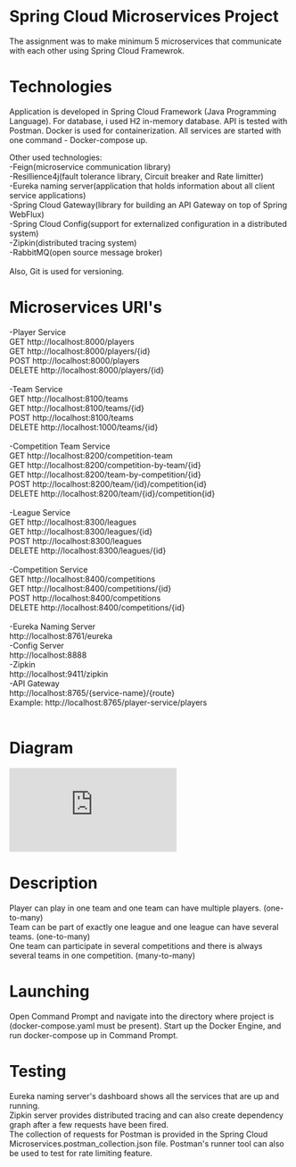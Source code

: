 # Spring Cloud Microservices Project
The assignment was to make minimum 5 microservices that communicate with each other using Spring Cloud Framewrok.

# Technologies
Application is developed in Spring Cloud Framework (Java Programming Language). For database, i used H2 in-memory database. API is tested with Postman. Docker is used for containerization. All services are started with one command - Docker-compose up.

Other used technologies: <br /> 
-Feign(microservice communication library) <br /> 
-Resillience4j(fault tolerance library, Circuit breaker and Rate limitter) <br /> 
-Eureka naming server(application that holds information about all client service applications) <br /> 
-Spring Cloud Gateway(library for building an API Gateway on top of Spring WebFlux) <br /> 
-Spring Cloud Config(support for externalized configuration in a distributed system) <br /> 
-Zipkin(distributed tracing system) <br /> 
-RabbitMQ(open source message broker) <br /> 
 <br /> 
Also, Git is used for versioning. <br /> 

# Microservices URI's
-Player Service <br /> 
GET http://localhost:8000/players <br /> 
GET http://localhost:8000/players/{id} <br /> 
POST http://localhost:8000/players <br /> 
DELETE http://localhost:8000/players/{id} <br /> 
 <br /> 
-Team Service  <br /> 
GET http://localhost:8100/teams <br /> 
GET http://localhost:8100/teams/{id} <br /> 
POST http://localhost:8100/teams <br /> 
DELETE http://localhost:1000/teams/{id} <br /> 
 <br /> 
-Competition Team Service <br /> 
GET http://localhost:8200/competition-team <br /> 
GET http://localhost:8200/competition-by-team/{id} <br /> 
GET http://localhost:8200/team-by-competition/{id} <br /> 
POST http://localhost:8200/team/{id}/competition{id} <br /> 
DELETE http://localhost:8200/team/{id}/competition{id} <br /> 
 <br /> 
-League Service <br /> 
GET http://localhost:8300/leagues <br /> 
GET http://localhost:8300/leagues/{id} <br /> 
POST http://localhost:8300/leagues <br /> 
DELETE http://localhost:8300/leagues/{id} <br /> 
 <br /> 
-Competition Service <br /> 
GET http://localhost:8400/competitions <br /> 
GET http://localhost:8400/competitions/{id} <br /> 
POST http://localhost:8400/competitions <br /> 
DELETE http://localhost:8400/competitions/{id} <br /> 
 <br /> 
-Eureka Naming Server <br /> 
 http://localhost:8761/eureka <br /> 
-Config Server  <br /> 
http://localhost:8888 <br /> 
-Zipkin <br /> 
http://localhost:9411/zipkin <br /> 
-API Gateway <br /> 
http://localhost:8765/{service-name}/{route} <br /> 
Example: http://localhost:8765/player-service/players <br /> 
 <br /> 
# Diagram 

 ![Alt text](https://fv9-4.failiem.lv/thumb_show.php?i=mqb7bhgta&view "Title")
 
 # Description
 Player can play in one team and one team can have multiple players. (one-to-many) <br /> 
 Team can be part of exactly one league and one league can have several teams. (one-to-many) <br /> 
 One team can participate in several competitions and there is always several teams in one competition. (many-to-many)
 # Launching
Open Command Prompt and navigate into the directory where project is (docker-compose.yaml must be present). Start up the Docker Engine, and run docker-compose up in Command Prompt.
# Testing
Eureka naming server's dashboard shows all the services that are up and running. <br /> 
Zipkin server provides distributed tracing and can also create dependency graph after a few requests have been fired. <br /> 
The collection of requests for Postman is provided in the Spring Cloud Microservices.postman_collection.json file.
Postman's runner tool can also be used to test for rate limiting feature.  <br /> 
